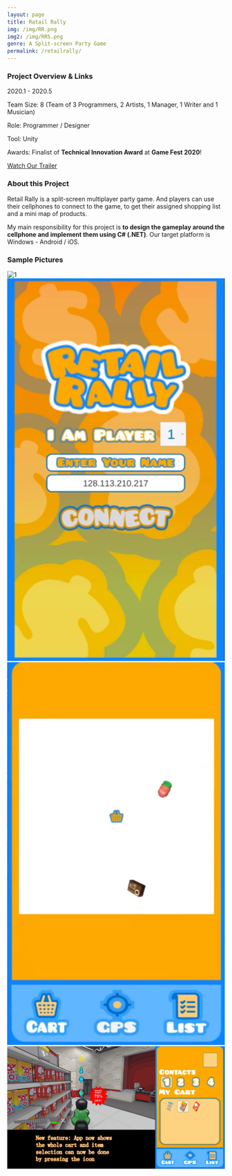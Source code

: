 ```yaml
---
layout: page
title: Ratail Rally
img: /img/RR.png
img2: /img/RR5.png
genre: A Split-screen Party Game
permalink: /retailrally/
---
```




### Project Overview & Links

2020.1 - 2020.5

Team Size: 8 (Team of 3 Programmers, 2 Artists, 1 Manager, 1 Writer and 1 Musician)

Role: Programmer / Designer

Tool: Unity

Awards: Finalist of **Technical Innovation Award** at **Game Fest 2020**!

[Watch Our Trailer](https://www.youtube.com/watch?v=W1Cj8eSM-Xg)

### About this Project

Retail Rally is a split-screen multiplayer party game. And players can use their cellphones to connect to the game, to get their assigned shopping list and a mini map of products.

My main responsibility for this project is **to design the gameplay around the cellphone and implement them using C# (.NET)**. Our target platform is Windows - Android / iOS.

### Sample Pictures

<img src="/img/RR2.png" alt="1" class="center" width="800"/>

<img src="/img/RR3.png" alt="1" class="center" width="800"/>

<img src="/img/RR4.png" alt="1" class="center" width="800"/>

<img src="/img/RR5.png" alt="1" class="center" width="800"/>